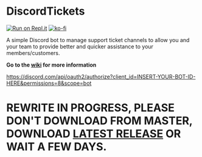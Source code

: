 # DiscordTickets

[![Run on Repl.it](https://repl.it/badge/github/eartharoid/DiscordTickets)](https://repl.it/github/eartharoid/DiscordTickets) [![ko-fi](https://www.ko-fi.com/img/githubbutton_sm.svg)](https://ko-fi.com/B0B214BHI)

A simple Discord bot to manage support ticket channels to allow you and your team to provide better and quicker assistance to your members/customers.

**Go to the [wiki](https://github.com/Eartharoid/DiscordTickets/wiki) for more information**

https://discord.com/api/oauth2/authorize?client_id=INSERT-YOUR-BOT-ID-HERE&permissions=8&scope=bot

# REWRITE IN PROGRESS, PLEASE DON'T DOWNLOAD FROM MASTER, DOWNLOAD [LATEST RELEASE](https://github.com/eartharoid/DiscordTickets/releases) OR WAIT A FEW DAYS.
